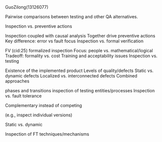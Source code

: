 GuoZilong(13126077)

Pairwise comparisons between testing and other QA alternatives.

Inspection vs. preventive actions

Inspection coupled with causal analysis
Together drive preventive actions
Key difference: error vs fault focus
Inspection vs. formal verification

FV (cid:25) formalized inspection
Focus: people vs. mathematical/logical
Tradeoff: formality vs. cost
Training and acceptability issues
Inspection vs. testing

Existence of the implemented product
Levels of quality/defects
Static vs. dynamic defects
Localized vs. interconnected defects
Combined approaches

phases and transitions
inspection of testing entities/processes
Inspection vs. fault tolerance

Complementary instead of competing

(e.g., inspect individual versions)

Static vs. dynamic

Inspection of FT techniques/mechanisms